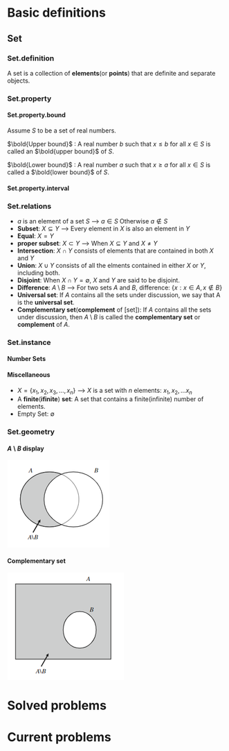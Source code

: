 # Basic definitions
## Set
### Set.definition
A set is a collection of **elements**(or **points**) that are definite and separate objects.
### Set.property
#### Set.property.bound
Assume $S$ to be a set of real numbers.

$\bold{Upper bound}$ : A real number $b$ such that $x \leq b$ for all $x \in S$ is called an $\bold{upper bound}$ of $S$.

$\bold{Lower bound}$ : A real number $a$ such that $x \geq a$ for all $x \in S$ is called a $\bold{lower bound}$ of $S$.



#### Set.property.interval
### Set.relations
- $a$  is an element of a set   $S$  -->  $a \in S$  Otherwise  $a \notin S$
- **Subset**:  $X \subseteq Y$ --> Every element in $X$ is also an element in $Y$
- **Equal**: $X = Y$
- **proper subset**: $X \subset Y$ --> When $X \subseteq Y$ and $X \ne Y$
- **Intersection**: $X \cap Y$ consists of elements that are contained in both $X$ and $Y$
- **Union**: $X \cup Y$ consists of all the elments contained in either $X$ or $Y$, including both.
- **Disjoint**: When $X \cap Y = \emptyset$, $X$ and $Y$ are said to be disjoint.
- **Difference**: $A \setminus B$ --> For two sets $A$ and $B$, difference: $\{x: x \in A, x \notin B \}$
- **Universal set**: If $A$ contains all the sets under discussion, we say that A is the **universal set**.
- **Complementary set**(**complement** of \[set\]): If $A$ contains all the sets under discussion, then $A \setminus B$ is called the **complementary set** or **complement** of $A$.
### Set.instance
#### Number Sets
#### Miscellaneous
- $X=\{x_1,x_2,x_3,...,x_n\}$  --> $X$  is a set with  $n$  elements:  $x_1,x_2,...x_n$
- A **finite**(**ifinite**) **set**: A set that contains a finite(infinite) number of elements.
- Empty Set:  $\emptyset$  
### Set.geometry
#### $A \setminus B$ display
![The difference of two sets $A$ and $B$](../assets/setminus.PNG)
#### Complementary set
![The complementary set or complement of $B$ in $A$](../assets/complementary.PNG)
# Solved problems


# Current problems